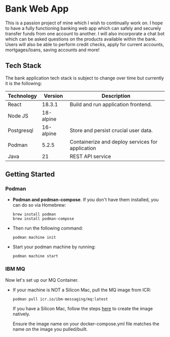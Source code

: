 # Bank Web App
This is a passion project of mine which I wish to continually work on. I hope to have a fully functioning banking web app which can safely and securely transfer funds from one account to another. I will also incorporate a chat bot which can be asked questions on the products available within the bank. Users will also be able to perform credit checks, apply for current accounts, mortgages/loans, saving accounts and more!

## Tech Stack
The bank application tech stack is subject to change over time but currently it is the following:

|Technology|Version|Description|
|----------|-------|-----------|
|React|18.3.1|Build and run application frontend.|
|Node JS|18-alpine||
|Postgresql|16-alpine|Store and persist crucial user data.|
|Podman|5.2.5|Containerize and deploy services for application|
|Java|21|REST API service|

## Getting Started
### Podman
* **Podman and podman-compose**. If you don't have them installed, you can do so via Homebrew:
    ```unix
    brew install podman
    brew install podman-compose
    ```
* Then run the following command:
    ```unix
    podman machine init
    ```
* Start your podman machine by running:
    ```unix
    podman machine start
    ```
### IBM MQ
Now let's set up our  MQ Container.
* If your machine is NOT a Silicon Mac, pull the MQ image from ICR:
    ```unix
    podman pull icr.io/ibm-messaging/mq:latest
    ```
    If you have a Silicon Mac, follow the steps [here](https://community.ibm.com/community/user/integration/blogs/richard-coppen/2023/06/30/ibm-mq-9330-container-image-now-available-for-appl) to create the image natively.
    
    Ensure the image name on your docker-compose.yml file matches the name on the image you pulled/built.
